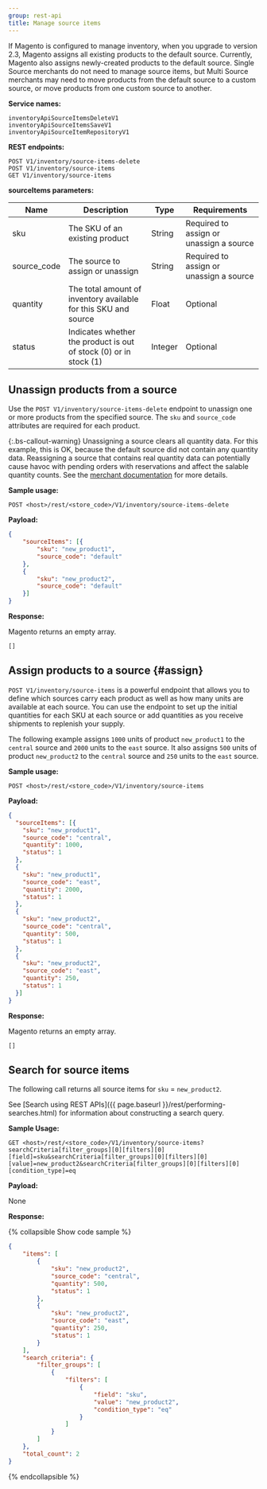 ```yaml
---
group: rest-api
title: Manage source items
---
```


If Magento is configured to manage inventory, when you upgrade to version 2.3, Magento assigns all existing products to the default source. Currently, Magento also assigns newly-created products to the default source. Single Source merchants do not need to manage source items, but Multi Source merchants may need to move products from the default source to a custom source, or move products from one custom source to another.

**Service names:**

```http
inventoryApiSourceItemsDeleteV1
inventoryApiSourceItemsSaveV1
inventoryApiSourceItemRepositoryV1
```

**REST endpoints:**

```http
POST V1/inventory/source-items-delete
POST V1/inventory/source-items
GET V1/inventory/source-items
```

**sourceItems parameters:**

Name | Description | Type | Requirements
--- | --- | --- | ---
sku | The SKU of an existing product | String | Required to assign or unassign a source
source_code | The source to assign or unassign | String | Required to assign or unassign a source
quantity | The total amount of inventory available for this SKU and source | Float | Optional
status |  Indicates whether the product is out of stock (0) or in stock (1) | Integer | Optional

## Unassign products from a source

Use the `POST V1/inventory/source-items-delete` endpoint to unassign one or more products from the specified source. The `sku` and `source_code` attributes are required for each product.

{:.bs-callout-warning}
Unassigning a source clears all quantity data. For this example, this is OK, because the default source did not contain any quantity data. Reassigning a source that contains real quantity data can potentially cause havoc with pending orders with reservations and affect the salable quantity counts. See the [merchant documentation](https://github.com/magento-engcom/msi/wiki/Overview) for more details.

**Sample usage:**

`POST <host>/rest/<store_code>/V1/inventory/source-items-delete`

**Payload:**

```json
{
    "sourceItems": [{
        "sku": "new_product1",
        "source_code": "default"
    },
    {
        "sku": "new_product2",
        "source_code": "default"
    }]
}
```

**Response:**

Magento returns an empty array.

`[]`

## Assign products to a source {#assign}

`POST V1/inventory/source-items` is a powerful endpoint that allows you to define which sources carry each product as well as how many units are available at each source. You can use the endpoint to set up the initial quantities for each SKU at each source or add quantities as you receive shipments to replenish your supply.

The following example assigns `1000` units of product `new_product1` to the `central` source and `2000` units to the `east` source. It also assigns `500` units of product `new_product2` to the `central` source and `250` units to the `east` source.

**Sample usage:**

`POST <host>/rest/<store_code>/V1/inventory/source-items`

**Payload:**

```json
{
  "sourceItems": [{
    "sku": "new_product1",
    "source_code": "central",
    "quantity": 1000,
    "status": 1
  },
  {
    "sku": "new_product1",
    "source_code": "east",
    "quantity": 2000,
    "status": 1
  },
  {
    "sku": "new_product2",
    "source_code": "central",
    "quantity": 500,
    "status": 1
  },
  {
    "sku": "new_product2",
    "source_code": "east",
    "quantity": 250,
    "status": 1
  }]
}
```

**Response:**

Magento returns an empty array.

`[]`

## Search for source items

The following call returns all source items for `sku` = `new_product2`.

See [Search using REST APIs]({{ page.baseurl }}/rest/performing-searches.html) for information about constructing a search query.

**Sample Usage:**

`GET <host>/rest/<store_code>/V1/inventory/source-items?searchCriteria[filter_groups][0][filters][0][field]=sku&searchCriteria[filter_groups][0][filters][0][value]=new_product2&searchCriteria[filter_groups][0][filters][0][condition_type]=eq`

**Payload:**

None

**Response:**

{% collapsible Show code sample %}

```json
{
    "items": [
        {
            "sku": "new_product2",
            "source_code": "central",
            "quantity": 500,
            "status": 1
        },
        {
            "sku": "new_product2",
            "source_code": "east",
            "quantity": 250,
            "status": 1
        }
    ],
    "search_criteria": {
        "filter_groups": [
            {
                "filters": [
                    {
                        "field": "sku",
                        "value": "new_product2",
                        "condition_type": "eq"
                    }
                ]
            }
        ]
    },
    "total_count": 2
}
```

{% endcollapsible %}

